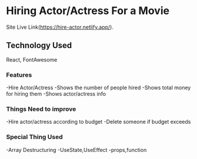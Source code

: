 # Hiring Actor/Actress For a Movie

Site Live Link(https://hire-actor.netlify.app/).

## Technology Used

React, FontAwesome

### Features

-Hire Actor/Actress
-Shows the number of people hired
-Shows total money for hiring them
-Shows actor/actress info

### Things Need to improve

-Hire actor/actress according to budget
-Delete someone if budget exceeds

### Special Thing Used

-Array Destructuring
-UseState,UseEffect
-props,function
